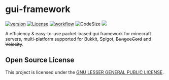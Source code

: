 # gui-framework
[![version](https://img.shields.io/github/v/release/YourCraftMC/gui-framework)](https://github.com/YourCraftMC/gui-framework/releases)
[![License](https://img.shields.io/github/license/YourCraftMC/gui-framework)](https://www.gnu.org/licenses/lgpl-3.0.html)
[![workflow](https://github.com/YourCraftMC/gui-framework/actions/workflows/maven.yml/badge.svg?branch=master)](https://github.com/YourCraftMC/gui-framework/actions/workflows/maven.yml)
![CodeSize](https://img.shields.io/github/languages/code-size/YourCraftMC/gui-framework)
![](https://visitor-badge.glitch.me/badge?page_id=MineUser.readme)

A efficiency & easy-to-use packet-based gui framework for minecraft servers,
multi-platform supported for Bukkit, Spigot, ~~BungeeCord~~ and ~~Velocity~~.


## Open Source License

This project is licensed under the [GNU LESSER GENERAL PUBLIC LICENSE](https://www.gnu.org/licenses/lgpl-3.0.html).
